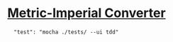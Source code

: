 # [Metric-Imperial Converter](https://www.freecodecamp.org/learn/quality-assurance/quality-assurance-projects/metric-imperial-converter)



	  "test": "mocha ./tests/ --ui tdd"
